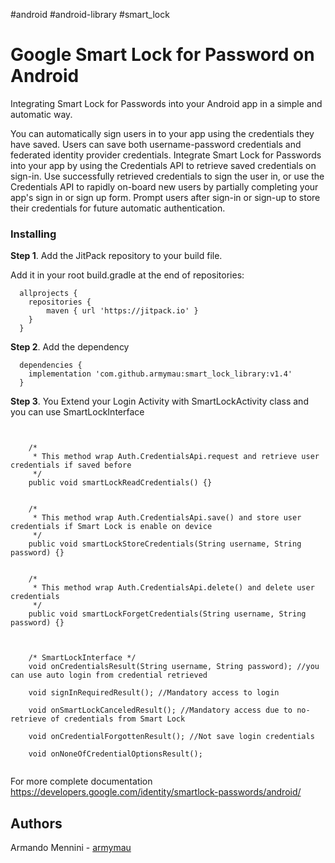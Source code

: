 #android #android-library #smart_lock

# Google Smart Lock for Password on Android

Integrating Smart Lock for Passwords into your Android app in a simple and automatic way.

You can automatically sign users in to your app using the credentials they have saved. Users can save both username-password credentials and federated identity provider credentials.
Integrate Smart Lock for Passwords into your app by using the Credentials API to retrieve saved credentials on sign-in. Use successfully retrieved credentials to sign the user in, or use the Credentials API to rapidly on-board new users by partially completing your app's sign in or sign up form. Prompt users after sign-in or sign-up to store their credentials for future automatic authentication.

### Installing

**Step 1**. Add the JitPack repository to your build file.

Add it in your root build.gradle at the end of repositories:

```
  allprojects {
  	repositories {	
		maven { url 'https://jitpack.io' }
	}
  }
```

**Step 2**. Add the dependency

```	
  dependencies {
  	implementation 'com.github.armymau:smart_lock_library:v1.4'
  }
```

**Step 3**. You Extend your Login Activity with SmartLockActivity class and you can use SmartLockInterface


```	
    
    
    /*
     * This method wrap Auth.CredentialsApi.request and retrieve user credentials if saved before
     */
    public void smartLockReadCredentials() {}
    
    
    /*
     * This method wrap Auth.CredentialsApi.save() and store user credentials if Smart Lock is enable on device
     */
    public void smartLockStoreCredentials(String username, String password) {}
    
    
    /*
     * This method wrap Auth.CredentialsApi.delete() and delete user credentials
     */
    public void smartLockForgetCredentials(String username, String password) {}
    
    
    
    /* SmartLockInterface */
    void onCredentialsResult(String username, String password); //you can use auto login from credential retrieved

    void signInRequiredResult(); //Mandatory access to login

    void onSmartLockCanceledResult(); //Mandatory access due to no-retrieve of credentials from Smart Lock

    void onCredentialForgottenResult(); //Not save login credentials

    void onNoneOfCredentialOptionsResult();


```


For more complete documentation 
https://developers.google.com/identity/smartlock-passwords/android/

  
  
## Authors
Armando Mennini  - [armymau](https://github.com/armymau)
